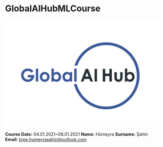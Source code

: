# GlobalAIHubMLCourse

![GAIH Logo](https://github.com/humeyrasahin7/GlobalAIHubMLCourse/blob/main/Img/logo.png)



**Course Date:** 04.01.2021~08.01.2021 
**Name:** Hümeyra 
**Surname:** Şahin 
**Email:** bme.humeyrasahin@outlook.com
